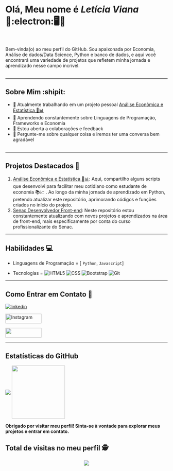 # Olá, Meu nome é _**Letícia Viana**_ 🛫:electron:🖥️🎯
<br>

Bem-vinda(o) ao meu perfil do GitHub. Sou apaixonada por Economia, Análise de dados/Data Science, Python e banco de dados, e aqui você encontrará uma variedade de projetos que refletem minha jornada e aprendizado nesse campo incrível.
<br><br>

----

## Sobre Mim :shipit:

- 🔭 Atualmente trabalhando em um projeto pessoal [Análise Econômica e Estatística 💸📊](https://github.com/VianaLet/Python-Curso-em-v-deo/blob/main/README.md)
- 🌱 Aprendendo constantemente sobre Linguagens de Programação, Frameworks e Economia
- 👯 Estou aberta a colaborações e feedback
- 💬 Pergunte-me sobre qualquer coisa e iremos ter uma conversa bem agradável
<br><br>

----

## Projetos Destacados 🌟

1. [Análise Econômica e Estatística 💸📊](https://github.com/VianaLet/Python-Curso-em-v-deo/blob/main/README.md):  Aqui, compartilho alguns scripts que desenvolvi para facilitar meu cotidiano como estudante de economia 📚📈 . Ao longo da minha jornada de aprendizado em Python, pretendo atualizar este repositório, aprimorando códigos e funções criados no início do projeto.
2. [Senac Desenvolvedor Front-end](https://github.com/VianaLet/Senac-Desenvolvedor-Front): Neste repositório estou constantemente atualizando com novos projetos e aprendizados na área de front-end, mais especificamente por conta do curso profissionalizante do Senac.

----

## Habilidades 💻

- Linguagens de Programação = [ `Python`, `Javascript`]
  
- Tecnologias = ![HTML5](https://img.shields.io/badge/HTML5-E34F26?style=for-the-badge&logo=html5&logoColor=white)
![CSS](https://img.shields.io/badge/CSS3-1572B6?style=for-the-badge&logo=css3&logoColor=white)
![Bootstrap](https://img.shields.io/badge/Bootstrap-563D7C?style=for-the-badge&logo=bootstrap&logoColor=white)
![Git](https://img.shields.io/badge/Git-E34F26?style=for-the-badge&logo=git&logoColor=white)


----

## Como Entrar em Contato 📱

[![linkedin](https://img.shields.io/badge/LinkedIn-0077B5?style=for-the-badge&logo=linkedin&logoColor=white)](https://www.linkedin.com/in/leticia-gomes-2372571a8/) 

[<img src="https://img.shields.io/badge/Instagram-E4405F?style=for-the-badge&logo=instagram&logoColor=white" alt="Instagram" width=112px height=30px/>](https://www.instagram.com/let.rain/)

[<img src="https://img.shields.io/badge/gmail-D14836?&style=for-the-badge&logo=gmail&logoColor=white&link=mailto:mateusaraujo996@gmail.com" width=112px height=30px>](mailto:let.rainvp@gmai.com) 

----

## Estatísticas do GitHub
<img
      align="center"
      src="https://github-readme-stats.vercel.app/api/top-langs/?username=VianaLet&layout=compact&langs_count=7&theme=dracula"
    />
 <img
    align="center"
    height="165"
    src="https://github-readme-stats.vercel.app/api?username=VianaLet&show_icons=true&theme=dracula&include_all_commits=true&count_private=true"/>

**Obrigado por visitar meu perfil! Sinta-se à vontade para explorar meus projetos e entrar em contato.**
 ## Total de visitas no meu perfil :detective: <br>
 <p align="center"> 
   <img align="center" src="https://profile-counter.glitch.me/VianaLet/count.svg" />
 </p>
<!---
VianaLet/VianaLet is a ✨ special ✨ repository because its `README.md` (this file) appears on your GitHub profile.
You can click the Preview link to take a look at your changes.
--->
